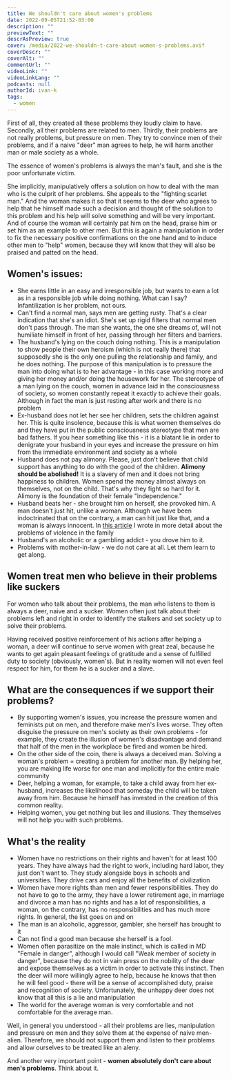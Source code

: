 ```yaml
---
title: We shouldn't care about women's problems
date: 2022-09-05T21:52-03:00
description: ""
previewText: ""
descrAsPreview: true
cover: /media/2022-we-shouldn-t-care-about-women-s-problems.avif
coverDescr: ""
coverAlt: ""
commentUrl: ""
videoLink: ""
videoLinkLang: ""
podcasts: null
authorId: ivan-k
tags:
  - women
---
```

First of all, they created all these problems they loudly claim to have. Secondly, all their problems are related to men. Thirdly, their problems are not really problems, but pressure on men. They try to convince men of their problems, and if a naive "deer" man agrees to help, he will harm another man or male society as a whole.

The essence of women's problems is always the man's fault, and she is the poor unfortunate victim.

She implicitly, manipulatively offers a solution on how to deal with the man who is the culprit of her problems. She appeals to the "fighting scarlet man." And the woman makes it so that it seems to the deer who agrees to help that he himself made such a decision and thought of the solution to this problem and his help will solve something and will be very important. And of course the woman will certainly pat him on the head, praise him or set him as an example to other men. But this is again a manipulation in order to fix the necessary positive confirmations on the one hand and to induce other men to "help" women, because they will know that they will also be praised and patted on the head.

## Women's issues:

- She earns little in an easy and irresponsible job, but wants to earn a lot as in a responsible job while doing nothing. What can I say? Infantilization is her problem, not ours.
- Can't find a normal man, says men are getting rusty. That's a clear indication that she's an idiot. She's set up rigid filters that normal men don't pass through. The man she wants, the one she dreams of, will not humiliate himself in front of her, passing through her filters and barriers.
- The husband's lying on the couch doing nothing. This is a manipulation to show people their own heroism (which is not really there) that supposedly she is the only one pulling the relationship and family, and he does nothing. The purpose of this manipulation is to pressure the man into doing what is to her advantage - in this case working more and giving her money and/or doing the housework for her. The stereotype of a man lying on the couch, women in advance laid in the consciousness of society, so women constantly repeat it exactly to achieve their goals. Although in fact the man is just resting after work and there is no problem
- Ex-husband does not let her see her children, sets the children against her. This is quite insolence, because this is what women themselves do and they have put in the public consciousness stereotype that men are bad fathers. If you hear something like this - it is a blatant lie in order to denigrate your husband in your eyes and increase the pressure on him from the immediate environment and society as a whole
- Husband does not pay alimony. Please, just don't believe that child support has anything to do with the good of the children. **Alimony should be abolished!** It is a slavery of men and it does not bring happiness to children. Women spend the money almost always on themselves, not on the child. That's why they fight so hard for it. Alimony is the foundation of their female "independence."
- Husband beats her - she brought him on herself, she provoked him. A man doesn't just hit, unlike a woman. Although we have been indoctrinated that on the contrary, a man can hit just like that, and a woman is always innocent. In [this article](2022-how-we-should-treat-reports-of-domestic-violence) I wrote in more detail about the problems of violence in the family
- Husband's an alcoholic or a gambling addict - you drove him to it.
- Problems with mother-in-law - we do not care at all. Let them learn to get along.

## Women treat men who believe in their problems like suckers

For women who talk about their problems, the man who listens to them is always a deer, naive and a sucker. Women often just talk about their problems left and right in order to identify the stalkers and set society up to solve their problems.

Having received positive reinforcement of his actions after helping a woman, a deer will continue to serve women with great zeal, because he wants to get again pleasant feelings of gratitude and a sense of fulfilled duty to society (obviously, women's). But in reality women will not even feel respect for him, for them he is a sucker and a slave.

## What are the consequences if we support their problems?

- By supporting women's issues, you increase the pressure women and feminists put on men, and therefore make men's lives worse. They often disguise the pressure on men's society as their own problems - for example, they create the illusion of women's disadvantage and demand that half of the men in the workplace be fired and women be hired.
- On the other side of the coin, there is always a deceived man. Solving a woman's problem = creating a problem for another man. By helping her, you are making life worse for one man and implicitly for the entire male community
- Deer, helping a woman, for example, to take a child away from her ex-husband, increases the likelihood that someday the child will be taken away from him. Because he himself has invested in the creation of this common reality.
- Helping women, you get nothing but lies and illusions. They themselves will not help you with such problems.

## What's the reality

- Women have no restrictions on their rights and haven't for at least 100 years. They have always had the right to work, including hard labor, they just don't want to. They study alongside boys in schools and universities. They drive cars and enjoy all the benefits of civilization
- Women have more rights than men and fewer responsibilities. They do not have to go to the army, they have a lower retirement age, in marriage and divorce a man has no rights and has a lot of responsibilities, a woman, on the contrary, has no responsibilities and has much more rights. In general, the list goes on and on
- The man is an alcoholic, aggressor, gambler, she herself has brought to it
- Can not find a good man because she herself is a fool.
- Women often parasitize on the male instinct, which is called in MD "Female in danger", although I would call "Weak member of society in danger", because they do not in vain press on the nobility of the deer and expose themselves as a victim in order to activate this instinct. Then the deer will more willingly agree to help, because he knows that then he will feel good - there will be a sense of accomplished duty, praise and recognition of society. Unfortunately, the unhappy deer does not know that all this is a lie and manipulation
- The world for the average woman is very comfortable and not comfortable for the average man.

Well, in general you understood - all their problems are lies, manipulation and pressure on men and they solve them at the expense of naive men-alien. Therefore, we should not support them and listen to their problems and allow ourselves to be treated like an aleny.

And another very important point - **women absolutely don't care about men's problems**. Think about it.
